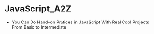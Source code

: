 # JavaScript_A2Z

- You Can Do Hand-on Pratices in JavaScript With Real Cool Projects From Basic to Intermediate
